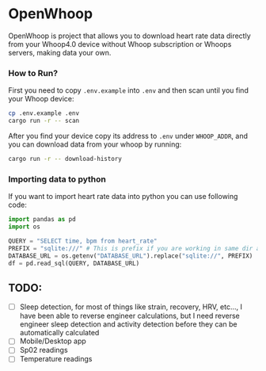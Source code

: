 # OpenWhoop

OpenWhoop is project that allows you to download heart rate data directly from your Whoop4.0 device without Whoop subscription or Whoops servers, making data your own.

### How to Run?

First you need to copy `.env.example` into `.env` and then scan until you find your Whoop device:
```sh
cp .env.example .env
cargo run -r -- scan
```

After you find your device copy its address to `.env` under `WHOOP_ADDR`, and you can download data from your whoop by running:
```sh
cargo run -r -- download-history
```

### Importing data to python

If you want to import heart rate data into python you can use following code:
```py
import pandas as pd
import os

QUERY = "SELECT time, bpm from heart_rate"
PREFIX = "sqlite:///" # This is prefix if you are working in same dir as `.env` if you are working in `notebooks/` change to `sqlite:///../`
DATABASE_URL = os.getenv("DATABASE_URL").replace("sqlite://", PREFIX) 
df = pd.read_sql(QUERY, DATABASE_URL)
```


## TODO:

- [ ] Sleep detection, for most of things like strain, recovery, HRV, etc..., I have been able to reverse engineer calculations, but I need reverse engineer sleep detection and activity detection before they can be automatically calculated
- [ ] Mobile/Desktop app
- [ ] Sp02 readings
- [ ] Temperature readings